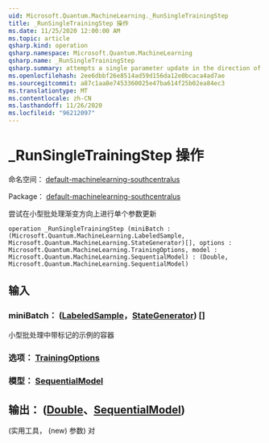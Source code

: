 ```yaml
---
uid: Microsoft.Quantum.MachineLearning._RunSingleTrainingStep
title: _RunSingleTrainingStep 操作
ms.date: 11/25/2020 12:00:00 AM
ms.topic: article
qsharp.kind: operation
qsharp.namespace: Microsoft.Quantum.MachineLearning
qsharp.name: _RunSingleTrainingStep
qsharp.summary: attempts a single parameter update in the direction of mini batch gradient
ms.openlocfilehash: 2ee6dbbf26e8514ad59d156da12e0bcaca4ad7ae
ms.sourcegitcommit: a87c1aa8e7453360025e47ba614f25b02ea84ec3
ms.translationtype: MT
ms.contentlocale: zh-CN
ms.lasthandoff: 11/26/2020
ms.locfileid: "96212097"
---
```

# <a name="_runsingletrainingstep-operation"></a>_RunSingleTrainingStep 操作

命名空间： [default-machinelearning-southcentralus](xref:Microsoft.Quantum.MachineLearning)

Package： [default-machinelearning-southcentralus](https://nuget.org/packages/Microsoft.Quantum.MachineLearning)


尝试在小型批处理渐变方向上进行单个参数更新

```qsharp
operation _RunSingleTrainingStep (miniBatch : (Microsoft.Quantum.MachineLearning.LabeledSample, Microsoft.Quantum.MachineLearning.StateGenerator)[], options : Microsoft.Quantum.MachineLearning.TrainingOptions, model : Microsoft.Quantum.MachineLearning.SequentialModel) : (Double, Microsoft.Quantum.MachineLearning.SequentialModel)
```


## <a name="input"></a>输入

### <a name="minibatch--labeledsamplestategenerator"></a>miniBatch： ([LabeledSample](xref:Microsoft.Quantum.MachineLearning.LabeledSample)，[StateGenerator](xref:Microsoft.Quantum.MachineLearning.StateGenerator)) []

小型批处理中带标记的示例的容器


### <a name="options--trainingoptions"></a>选项： [TrainingOptions](xref:Microsoft.Quantum.MachineLearning.TrainingOptions)




### <a name="model--sequentialmodel"></a>模型： [SequentialModel](xref:Microsoft.Quantum.MachineLearning.SequentialModel)





## <a name="output--doublesequentialmodel"></a>输出： ([Double](xref:microsoft.quantum.lang-ref.double)、[SequentialModel](xref:Microsoft.Quantum.MachineLearning.SequentialModel)) 

 (实用工具， (new) 参数) 对